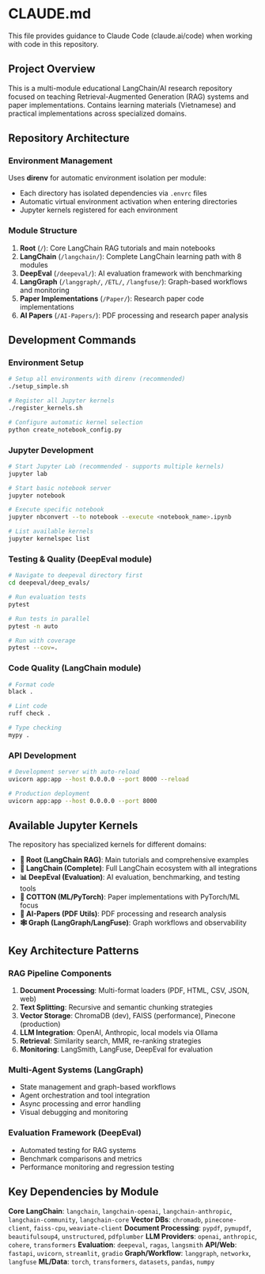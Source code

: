 # CLAUDE.md

This file provides guidance to Claude Code (claude.ai/code) when working with code in this repository.

## Project Overview

This is a multi-module educational LangChain/AI research repository focused on teaching Retrieval-Augmented Generation (RAG) systems and paper implementations. Contains learning materials (Vietnamese) and practical implementations across specialized domains.

## Repository Architecture

### Environment Management
Uses **direnv** for automatic environment isolation per module:
- Each directory has isolated dependencies via `.envrc` files
- Automatic virtual environment activation when entering directories
- Jupyter kernels registered for each environment

### Module Structure
1. **Root** (`/`): Core LangChain RAG tutorials and main notebooks
2. **LangChain** (`/langchain/`): Complete LangChain learning path with 8 modules
3. **DeepEval** (`/deepeval/`): AI evaluation framework with benchmarking
4. **LangGraph** (`/langgraph/`, `/ETL/`, `/langfuse/`): Graph-based workflows and monitoring
5. **Paper Implementations** (`/Paper/`): Research paper code implementations
6. **AI Papers** (`/AI-Papers/`): PDF processing and research paper analysis

## Development Commands

### Environment Setup
```bash
# Setup all environments with direnv (recommended)
./setup_simple.sh

# Register all Jupyter kernels
./register_kernels.sh

# Configure automatic kernel selection
python create_notebook_config.py
```

### Jupyter Development
```bash
# Start Jupyter Lab (recommended - supports multiple kernels)
jupyter lab

# Start basic notebook server
jupyter notebook

# Execute specific notebook
jupyter nbconvert --to notebook --execute <notebook_name>.ipynb

# List available kernels
jupyter kernelspec list
```

### Testing & Quality (DeepEval module)
```bash
# Navigate to deepeval directory first
cd deepeval/deep_evals/

# Run evaluation tests
pytest

# Run tests in parallel
pytest -n auto

# Run with coverage
pytest --cov=.
```

### Code Quality (LangChain module)
```bash
# Format code
black .

# Lint code
ruff check .

# Type checking
mypy .
```

### API Development
```bash
# Development server with auto-reload
uvicorn app:app --host 0.0.0.0 --port 8000 --reload

# Production deployment
uvicorn app:app --host 0.0.0.0 --port 8000
```

## Available Jupyter Kernels

The repository has specialized kernels for different domains:
- **🚀 Root (LangChain RAG)**: Main tutorials and comprehensive examples
- **🦜 LangChain (Complete)**: Full LangChain ecosystem with all integrations
- **📊 DeepEval (Evaluation)**: AI evaluation, benchmarking, and testing tools
- **🧠 COTTON (ML/PyTorch)**: Paper implementations with PyTorch/ML focus
- **📄 AI-Papers (PDF Utils)**: PDF processing and research analysis
- **🕸️ Graph (LangGraph/LangFuse)**: Graph workflows and observability

## Key Architecture Patterns

### RAG Pipeline Components
1. **Document Processing**: Multi-format loaders (PDF, HTML, CSV, JSON, web)
2. **Text Splitting**: Recursive and semantic chunking strategies  
3. **Vector Storage**: ChromaDB (dev), FAISS (performance), Pinecone (production)
4. **LLM Integration**: OpenAI, Anthropic, local models via Ollama
5. **Retrieval**: Similarity search, MMR, re-ranking strategies
6. **Monitoring**: LangSmith, LangFuse, DeepEval for evaluation

### Multi-Agent Systems (LangGraph)
- State management and graph-based workflows
- Agent orchestration and tool integration
- Async processing and error handling
- Visual debugging and monitoring

### Evaluation Framework (DeepEval)
- Automated testing for RAG systems
- Benchmark comparisons and metrics
- Performance monitoring and regression testing

## Key Dependencies by Module

**Core LangChain**: `langchain`, `langchain-openai`, `langchain-anthropic`, `langchain-community`, `langchain-core`
**Vector DBs**: `chromadb`, `pinecone-client`, `faiss-cpu`, `weaviate-client`
**Document Processing**: `pypdf`, `pymupdf`, `beautifulsoup4`, `unstructured`, `pdfplumber`
**LLM Providers**: `openai`, `anthropic`, `cohere`, `transformers`
**Evaluation**: `deepeval`, `ragas`, `langsmith`
**API/Web**: `fastapi`, `uvicorn`, `streamlit`, `gradio`
**Graph/Workflow**: `langgraph`, `networkx`, `langfuse`
**ML/Data**: `torch`, `transformers`, `datasets`, `pandas`, `numpy`